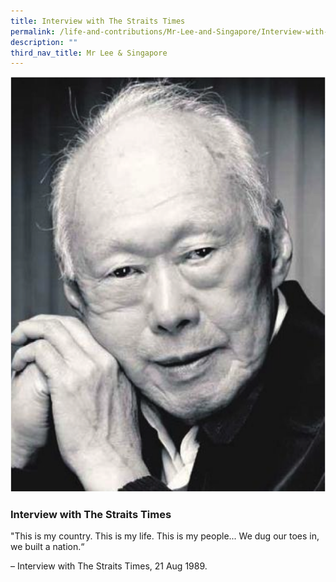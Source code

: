 ```yaml
---
title: Interview with The Straits Times
permalink: /life-and-contributions/Mr-Lee-and-Singapore/Interview-with-The-Straits-Times
description: ""
third_nav_title: Mr Lee & Singapore
---
```

![Alt text for image on Isomer site](/images/mr-lee-and-singapore/Interview%20with%20The%20Straits%20Times.jpg)

### Interview with The Straits Times ###

"This is my country. This is my life. This is my people... We dug our toes in, we built a nation.“

– Interview with The Straits Times, 21 Aug 1989.
